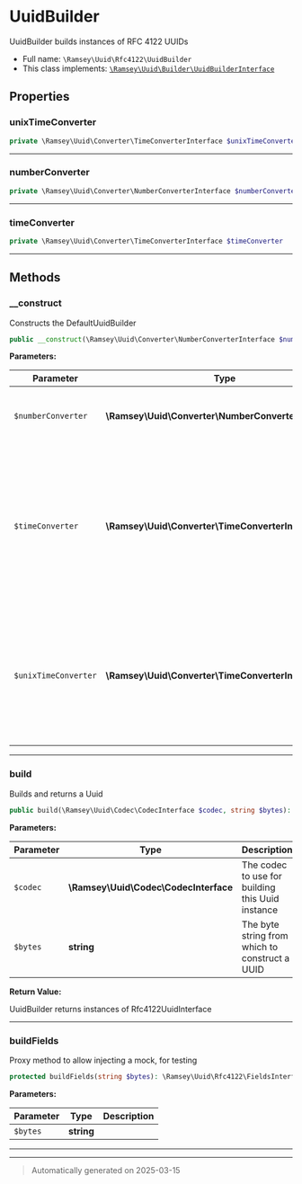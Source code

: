 
# UuidBuilder

UuidBuilder builds instances of RFC 4122 UUIDs



* Full name: `\Ramsey\Uuid\Rfc4122\UuidBuilder`
* This class implements:
[`\Ramsey\Uuid\Builder\UuidBuilderInterface`](../Builder/UuidBuilderInterface.md)



## Properties


### unixTimeConverter



```php
private \Ramsey\Uuid\Converter\TimeConverterInterface $unixTimeConverter
```






***

### numberConverter



```php
private \Ramsey\Uuid\Converter\NumberConverterInterface $numberConverter
```






***

### timeConverter



```php
private \Ramsey\Uuid\Converter\TimeConverterInterface $timeConverter
```






***

## Methods


### __construct

Constructs the DefaultUuidBuilder

```php
public __construct(\Ramsey\Uuid\Converter\NumberConverterInterface $numberConverter, \Ramsey\Uuid\Converter\TimeConverterInterface $timeConverter, \Ramsey\Uuid\Converter\TimeConverterInterface|null $unixTimeConverter = null): mixed
```








**Parameters:**

| Parameter | Type | Description |
|-----------|------|-------------|
| `$numberConverter` | **\Ramsey\Uuid\Converter\NumberConverterInterface** | The number converter to<br />use when constructing the Uuid |
| `$timeConverter` | **\Ramsey\Uuid\Converter\TimeConverterInterface** | The time converter to use<br />for converting Gregorian time extracted from version 1, 2, and 6<br />UUIDs to Unix timestamps |
| `$unixTimeConverter` | **\Ramsey\Uuid\Converter\TimeConverterInterface&#124;null** | The time converter<br />to use for converter Unix Epoch time extracted from version 7 UUIDs<br />to Unix timestamps |





***

### build

Builds and returns a Uuid

```php
public build(\Ramsey\Uuid\Codec\CodecInterface $codec, string $bytes): \Ramsey\Uuid\Rfc4122\UuidInterface
```








**Parameters:**

| Parameter | Type | Description |
|-----------|------|-------------|
| `$codec` | **\Ramsey\Uuid\Codec\CodecInterface** | The codec to use for building this Uuid instance |
| `$bytes` | **string** | The byte string from which to construct a UUID |


**Return Value:**

UuidBuilder returns instances of Rfc4122UuidInterface




***

### buildFields

Proxy method to allow injecting a mock, for testing

```php
protected buildFields(string $bytes): \Ramsey\Uuid\Rfc4122\FieldsInterface
```








**Parameters:**

| Parameter | Type | Description |
|-----------|------|-------------|
| `$bytes` | **string** |  |





***


***
> Automatically generated on 2025-03-15
